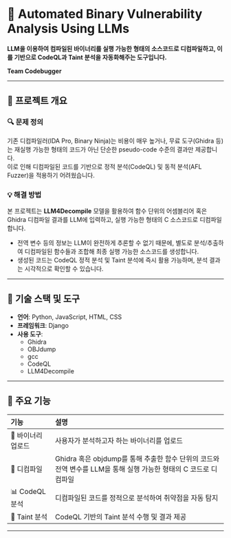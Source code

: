 # 🧠 Automated Binary Vulnerability Analysis Using LLMs

**LLM을 이용하여 컴파일된 바이너리를 실행 가능한 형태의 소스코드로 디컴파일하고, 이를 기반으로 CodeQL과 Taint 분석을 자동화해주는 도구입니다.**

**Team Codebugger**

---

## 📌 프로젝트 개요

### 🔍 문제 정의
기존 디컴파일러(IDA Pro, Binary Ninja)는 비용이 매우 높거나, 무료 도구(Ghidra 등)는 재실행 가능한 형태의 코드가 아닌 단순한 pseudo-code 수준의 결과만 제공합니다.  
이로 인해 디컴파일된 코드를 기반으로 정적 분석(CodeQL) 및 동적 분석(AFL Fuzzer)을 적용하기 어려웠습니다.

### 💡 해결 방법
본 프로젝트는 **LLM4Decompile** 모델을 활용하여 함수 단위의 어셈블리어 혹은 Ghidra 디컴파일 결과를 LLM에 입력하고, 실행 가능한 형태의 C 소스코드로 디컴파일합니다.

- 전역 변수 등의 정보는 LLM이 완전하게 추론할 수 없기 때문에, 별도로 분석/추출하여 디컴파일된 함수들과 조합해 최종 실행 가능한 소스코드를 생성합니다.
- 생성된 코드는 CodeQL 정적 분석 및 Taint 분석에 즉시 활용 가능하며, 분석 결과는 시각적으로 확인할 수 있습니다.

---

## 🔧 기술 스택 및 도구

- **언어**: Python, JavaScript, HTML, CSS  
- **프레임워크**: Django  
- **사용 도구**:
  - Ghidra
  - OBJdump
  - gcc
  - CodeQL
  - LLM4Decompile

---

## 🚀 주요 기능

| 기능 | 설명 |
| :-- | :-- |
| 🔼 바이너리 업로드 | 사용자가 분석하고자 하는 바이너리를 업로드 |
| 🧩 디컴파일 | Ghidra 혹은 objdump를 통해 추출한 함수 단위의 코드와 전역 변수를 LLM을 통해 실행 가능한 형태의 C 코드로 디컴파일 |
| 📊 CodeQL 분석 | 디컴파일된 코드를 정적으로 분석하여 취약점을 자동 탐지 |
| 🧬 Taint 분석 | CodeQL 기반의 Taint 분석 수행 및 결과 제공 |

---
